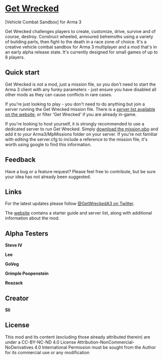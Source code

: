 # [Get Wrecked](http://getwrecked.info) 

[Vehicle Combat Sandbox] for Arma 3

Get Wrecked challenges players to create, customize, drive, survive and of course, destroy. Construct wheeled, armoured behemoths using a variety of building parts, then fight to the death in a race zone of choice. It's a creative vehicle combat sandbox for Arma 3 multiplayer and a mod that's in an early alpha release state. It's currently designed for small games of up to 8 players.


## Quick start

Get Wrecked is not a mod, just a mission file, so you don't need to start the Arma 3 client with any funky parameters - just ensure you have disabled all other mods as they can cause conflicts in rare cases.

If you're just looking to play - you don't need to do anything but join a server running the Get Wrecked mission file. There is a [server list available on the website](http://getwrecked.info#play), or filter 'Get Wrecked' if you are already in-game.

If you're looking to host yourself, it is strongly recommended to use a dedicated server to run Get Wrecked. Simply  [download the mission.pbo](http://getwrecked.info#download) and add it to your Arma3/MpMissions folder on your server. If you're not familiar with editing the server.cfg to include a reference to the mission file, it's worth using google to find this information.


## Feedback

Have a bug or a feature request? Please feel free to contribute, but be sure your idea has not already been suggested.


## Links

For the latest updates please follow [@GetWreckedA3 on Twitter](https://twitter.com/getwreckeda3).

The [website](http://getwrecked.info) contains a starter guide and server list, along with additional information about the mod.


## Alpha Testers

**Steve IV**

**Lee**

**GoVeg**

**Grimple Poopenstein**

**Reazack**

## Creator

**Sli**

## License

This mod and its content (excluding those already attributed therein) are under a CC-BY-NC-ND 4.0 License Attribution-NonCommercial-NoDerivatives 4.0 International
Permission must be sought from the Author for its commercial use or any modification